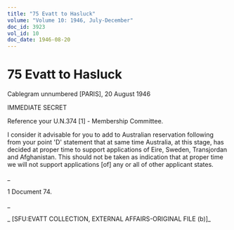 ```yaml
---
title: "75 Evatt to Hasluck"
volume: "Volume 10: 1946, July-December"
doc_id: 3923
vol_id: 10
doc_date: 1946-08-20
---
```


# 75 Evatt to Hasluck

Cablegram unnumbered [PARIS], 20 August 1946

IMMEDIATE SECRET

Reference your U.N.374 [1] - Membership Committee.

I consider it advisable for you to add to Australian reservation following from your point 'D' statement that at same time Australia, at this stage, has decided at proper time to support applications of Eire, Sweden, Transjordan and Afghanistan. This should not be taken as indication that at proper time we will not support applications [of] any or all of other applicant states.

_

1 Document 74.

_

_ [SFU:EVATT COLLECTION, EXTERNAL AFFAIRS-ORIGINAL FILE (b)]_
